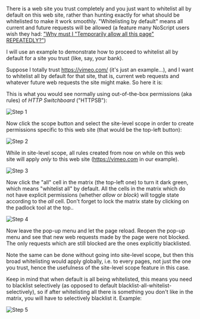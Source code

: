There is a web site you trust completely and you just want to whitelist all by default on
this web site, rather than hunting exactly for what should be whitelisted to make it work smoothly. "Whitelisting by default" means all current and future requests will be allowed (a feature many NoScript users wish they had: ["Why must I "Temporarily allow all this page" REPEATEDLY?"](http://forums.informaction.com/viewtopic.php?f=7&t=8309))

I will use an example to demonstrate how to proceed to whitelist all by default for a site you trust (like,
say, your bank).

Suppose I totally trust <https://vimeo.com/> (it's just an example...), and
I want to whitelist all by default for that site, that is, current web requests and whatever
future web requests the site might make. So here it is:

This is what you would see normally using out-of-the-box permissions (aka rules) of *HTTP Switchboard* ("HTTPSB"):

![Step 1](https://raw.github.com/gorhill/httpswitchboard/master/doc/img/quicktour-003-a.png)

Now click the scope button and select the site-level scope in order to create permissions specific to this web site (that would be the top-left button):

![Step 2](https://raw.github.com/gorhill/httpswitchboard/master/doc/img/quicktour-003-b.png)

While in site-level scope, all rules created from now on while on this web site will apply *only* to this web site (<https://vimeo.com> in our example).

![Step 3](https://raw.github.com/gorhill/httpswitchboard/master/doc/img/quicktour-003-c.png)

Now click the "all" cell in the matrix (the top-left one) to turn it dark green, which means "whitelist all" by default. All the cells in the matrix which do not have explicit permissions (whether *allow* or *block*) will toggle state according to the *all* cell. Don't forget to lock the matrix state by clicking on the padlock tool at the top..

![Step 4](https://raw.github.com/gorhill/httpswitchboard/master/doc/img/quicktour-003-d.png)

Now leave the pop-up menu and let the page reload. Reopen the pop-up menu and see that new web requests
made by the page were not blocked. The only requests which are still blocked are the ones explicitly
blacklisted.

Note the same can be done without going into site-level scope, but then this broad whitelisting would apply
globally, i.e. to every pages, not just the one you trust, hence the usefulness of the site-level scope feature in this case.

Keep in mind that when default is all being whitelisted, this means you need to blacklist selectively (as opposed to default blacklist-all-whitelist-selectively), so if after whitelisting all there is something you don't like in the matrix, you will have to selectively blacklist it. Example:

![Step 5](https://raw.github.com/gorhill/httpswitchboard/master/doc/img/quicktour-003-e.png)